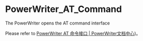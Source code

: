 # PowerWriter_AT_Command
The PowerWriter opens the AT command interface

Please refer to [PowerWriter AT 命令接口 | PowerWriter文档中心](https://docs.powerwriter.com/docs/powerwriter_for_arm/reference/ATCommand))。

